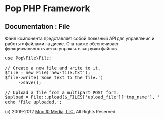 Pop PHP Framework
=================

Documentation : File
--------------------

Файл компонента представляет собой полезный API для управления и работы с файлами на диске. Она также обеспечивает функциональность легко управлять загрузки файлов.

<pre>
use Pop\File\File;

// Create a new file and write to it.
$file = new File('new-file.txt');
$file->write('Some text to the file.')
     ->save();

// Upload a file from a multipart POST form.
$upload = File::upload($_FILES['upload_file']['tmp_name'], '../uploads/' . $_FILES['upload_file']['name']);
echo 'File uploaded.';
</pre>

(c) 2009-2012 [Moc 10 Media, LLC.](http://www.moc10media.com) All Rights Reserved.
